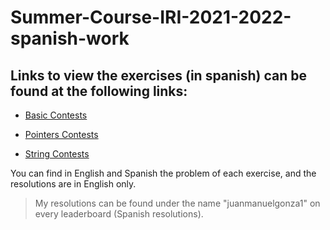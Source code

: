# Summer-Course-IRI-2021-2022-spanish-work
## Links to view the exercises (in spanish) can be found at the following links:

* [Basic Contests](https://www.hackerrank.com/contests/basics-contest-uf/challenges)

* [Pointers Contests](https://www.hackerrank.com/contests/pointers-contest-uf/challenges)

* [String Contests](https://www.hackerrank.com/contests/string-contest-uf/challenges)

You can find in English and Spanish the problem of each exercise, and the resolutions are in English only.

>My resolutions can be found under the name "juanmanuelgonza1" on every leaderboard (Spanish resolutions).
